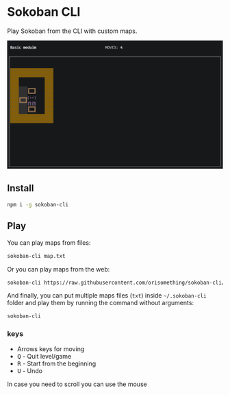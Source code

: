 # Sokoban CLI

Play Sokoban from the CLI with custom maps.

![Screen shot from level](https://raw.githubusercontent.com/orisomething/sokoban-cli/master/assets/screenshot-1.png)

## Install

```sh
npm i -g sokoban-cli
```

## Play

You can play maps from files:

```sh
sokoban-cli map.txt
```

Or you can play maps from the web:

```sh
sokoban-cli https://raw.githubusercontent.com/orisomething/sokoban-cli/master/maps/test-maps.txt
```

And finally, you can put multiple maps files (`txt`) inside `~/.sokoban-cli` folder and play them by running the command
without arguments:

```sh
sokoban-cli
```

### keys

* Arrows keys for moving
* <kbd>Q</kbd> - Quit level/game
* <kbd>R</kbd> - Start from the beginning
* <kbd>U</kbd> - Undo

In case you need to scroll you can use the mouse
